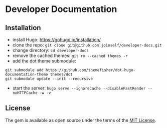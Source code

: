 # Developer Documentation

## Installation

- install Hugo: https://gohugo.io/installation/
- clone the repo: `git clone git@github.com:joinself/developer-docs.git`
- change directory: `cd developer-docs`
- remove the cached themes: `git rm --cached themes -r`
- add the dot theme submodule: 
```
git submodule add https://github.com/themefisher/dot-hugo-documentation-theme themes/dot
git submodule update --init --recursive
```
- start the server: `hugo serve --ignoreCache --disableFastRender --noHTTPCache -w -v`


## License

The gem is available as open source under the terms of the [MIT License](LICENSE).

